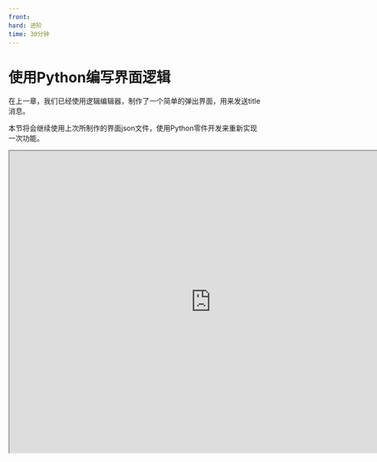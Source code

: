 ```yaml
---
front: 
hard: 进阶
time: 30分钟
---
```

# 使用Python编写界面逻辑

在上一章，我们已经使用逻辑编辑器，制作了一个简单的弹出界面，用来发送title消息。

本节将会继续使用上次所制作的界面json文件，使用Python零件开发来重新实现一次功能。

<iframe src="https://cc.163.com/act/m/daily/iframeplayer/?id=6328682ee6c041f2578ca826" width="800" height="600" allow="fullscreen"/>

在开始编写之前，我们需要找到上一章使用逻辑编辑器制作界面逻辑的时候，所编辑的项目，然后选择导出资源，找到资源包，ui文件夹中，当时所编辑的文件。

![](./images/23.png)

导出并保存到一个能找得到的位置，再新建一个空白附加包，将刚刚导入的界面文件导入。

导入完成之后，可以自行修改命名空间。继续新建一个界面预设，给它命名为`TitleScreen`。创建完成后，勾选预加载，切换到PushScreen方式打开界面。

![](./images/24.png)

到这里的操作和之前使用逻辑编辑器是完全一致的。

接下来我们就可以打开PyCharm，打开这个项目的文件夹，进行代码编辑，第一次打开需要设置`Sources Root`，这里不再截图展示。

![](./images/25.png)

找到`脚本文件夹/uiScript/TitleScreen.py`，就是我们的ui逻辑文件。

默认第二行的代码是

```python
import client.extraClientApi as clientApi
```

我们这里可以将其修改为

```python
import mod.client.extraClientApi as clientApi
```

这样就可以正常的使用补全功能，解决自动提示的报错。

观察这个类，我们可以看到其实和逻辑编辑器中的蓝图零件，可以重写的函数基本一致，同样拥有4个函数。其中`OnActivate`和`OnDeactive`是只有PushScreen方式创建的界面才会被调用的函数。

使用Python代码创建的UI，有两种逻辑编写的方式。一种是像逻辑编辑器一样，在初始化时为按钮添加回调函数的绑定。还有一种是，使用数据绑定，在Json文件中提前定义好需要调用的Python文件，和代码中的函数和变量进行绑定。

## 方法一

我们首先先介绍第一种方法

那么现在我们就可以在`__init__`函数中，在初始化时将一些常量定义好。比如我们需要使用到的ui控件的路径。

```python
    def __init__(self, namespace, name, param):
        ScreenNode.__init__(self, namespace, name, param)
        self.mMainPanel = "/main_panel"
        self.mTitleText = self.mMainPanel + "/title_text"
        self.mConfirmButton = self.mMainPanel + "/confirm_button"
```

这样就定义好了所有我们可能要用到的控件的路径，方便后面的调用。

接下来重写`Create`函数，为按钮添加回调函数。

```python
    def Create(self):
        """
        @description UI创建成功时调用
        """
        buttonControl = self.GetBaseUIControl(self.mConfirmButton).asButton()
        buttonControl.AddTouchEventParams({"isSwallow": True})
        buttonControl.SetButtonTouchUpCallback(self.OnConfirmButtonClick)

    def OnConfirmButtonClick(self, args):
        pass
```

这样我们的在按钮点击后，就会触发`OnConfirmButtonClick`函数

接下来我们回到预设编辑器，新建一个空零件，命名为`UILogic`，并将其挂接到`TitleScreen`这个界面预设下。

我们在这个零件中，监听客户端发送过来的发送Title事件。首先需要给我们的这个零件改个好记的名字，这里叫做`界面服务端监听`，因为我们等会儿还需要在界面逻辑文件中，通过名字获取这个零件的示例，来给自己的服务端发送通知消息。同时在初始化服务器的时候，监听`TitleEvent`事件，并发送Title指令。

代码参考如下：

```python
@registerGenericClass("UILogicPart")
class UILogicPart(PartBase):
    def __init__(self):
        PartBase.__init__(self)
        self.name = "界面服务端监听"

    def OnRecvTitle(self, args):
        self.SetCommand("/title @a title {}".format(args["text"]))

    def InitServer(self):
        """
        @description 服务端的零件对象初始化入口
        """
        self.ListenSelfEvent("TitleEvent", self, self.OnRecvTitle)
```

编写完`界面服务端监听`这个零件后，我们就可以回到界面逻辑的代码文件中，修改按钮回调函数。

在py文件开头处，先引入预设API

```python
import Preset.Controller.PresetApi as presetApi
```

然后修改按钮回调函数，先获取`TitleScreen`这个预设，再获取它的零件`界面服务端监听`，随后调用`NotifyToServer`函数，发送我们的事件。

发送完成后关闭这个界面。

```python
    def OnConfirmButtonClick(self, args):
        text = self.GetBaseUIControl(self.mTitleText).asTextEditBox().GetEditText()
        presetApi.GetPresetByName("TitleScreen").GetPartByName("界面服务端监听").NotifyToServer("TitleEvent", {"text": text})
        clientApi.PopScreen()
```

完整代码如下：

```python
# -*- coding: utf-8 -*-
import Preset.Controller.PresetApi as presetApi
import mod.client.extraClientApi as clientApi

ViewBinder = clientApi.GetViewBinderCls()
ViewRequest = clientApi.GetViewViewRequestCls()
ScreenNode = clientApi.GetScreenNodeCls()


class TitleScreen(ScreenNode):
    def __init__(self, namespace, name, param):
        ScreenNode.__init__(self, namespace, name, param)
        self.mMainPanel = "/main_panel"
        self.mTitleText = self.mMainPanel + "/title_text"
        self.mConfirmButton = self.mMainPanel + "/confirm_button"

    def Create(self):
        """
        @description UI创建成功时调用
        """
        buttonControl = self.GetBaseUIControl(self.mConfirmButton).asButton()
        buttonControl.AddTouchEventParams({"isSwallow": True})
        buttonControl.SetButtonTouchUpCallback(self.OnConfirmButtonClick)

    def OnConfirmButtonClick(self, args):
        text = self.GetBaseUIControl(self.mTitleText).asTextEditBox().GetEditText()
        presetApi.GetPresetByName("TitleScreen").GetPartByName("界面服务端监听").NotifyToServer("TitleEvent", {"text": text})
        clientApi.PopScreen()
```

## 方法二

接下来介绍如何通过数据绑定的方式来获取文本框的数据，绑定按钮的回调函数。

在跟着方法一的步骤操作之后，方法二的区别就主要在`uiScript/TitleScreen.py`这个界面逻辑文件上。

数据绑定的官方说明文档 <a href="../../../../mcguide/18-界面与交互/70-UI数据绑定.html?catalog=1">点我</a>，可以配合本教程食用。

我们查阅UI说明文档，找到我们所使用的界面控件，查看他的详细Json参数。

例如我们这里使用了<a href="../../../../mcguide/18-界面与交互/30-UI说明文档.html?catalog=1#image-button">按钮</a>和<a href="../../../../mcguide/18-界面与交互/30-UI说明文档.html?catalog=1#texteditbox">文本编辑框</a>。

### 按钮

我们主要看文档中的参数解释的最后几个。

可以看到`$pressed_button_name`这个参数，对应了python的类名和对应的函数。`button_mappings`代表了具体映射。

| $pressed_button_name        | fpsBattle代表编写UI逻辑的python类名，click代表按钮按下时会执行该python类的click函数。也可以使用API AddTouchEventHandler 动态注册按钮回调 |
| --------------------------- | ------------------------------------------------------------ |
| is_handle_button_move_event | 表示按钮是否可以响应按钮移动事件，需置true配合API AddTouchEventHandler使用 |
| button_mappings             | 表示按钮事件响应映射网，需置[]配合API AddTouchEventHandler使用 |

我们再打开`资源包/ui/soldier_title_screen.json`这个文件，搜索`common.button`，找到我们的按钮控件。

![](./images/26.png)

可以看到，按钮的json配置中已经存在这两个值，接下来我们按照要求修改，删除`button_mappings`这个项，并修改`$pressed_button_name`为`%文件名.函数名`。具体的来说，就是修改为

````json
"$pressed_button_name" : "%TitleScreen.OnConfirmButtonClick",
````

**编辑完这个文件之后，建议不要再次用界面编辑器打开这个界面。否则有可能会被自动覆盖，覆盖后需要再次将`button_mappings`删除**

接下来回到`TitleScreen.py`，为`OnConfirmButtonClick`添加绑定，在函数的上一行，添加`@ViewBinder.binding(ViewBinder.BF_ButtonClickUp)`。

同时删除按钮监听的相关函数。

```python
    def Create(self):
        """
        @description UI创建成功时调用
        """
        pass

    @ViewBinder.binding(ViewBinder.BF_ButtonClickUp)
    def OnConfirmButtonClick(self, args):
        text = self.GetBaseUIControl(self.mTitleText).asTextEditBox().GetEditText()
        presetApi.GetPresetByName("TitleScreen").GetPartByName("界面服务端监听").NotifyToServer("TitleEvent", {"text": text})
        clientApi.PopScreen()
```

### 文本编辑框

接下来继续看文本编辑框的绑定。

绑定的参数主要是`$text_edit_box_content_binding_name`和`$text_box_name`，

我们参考文档中的注1，定义一个变量，存储文本框中的实时内容。

然后定义2个函数，一个赋值，一个返回值，并且修改按钮的回调函数，让按钮从我们定义的这个变量获取文本内容。

```python
class TitleScreen(ScreenNode):
    def __init__(self, namespace, name, param):
        ScreenNode.__init__(self, namespace, name, param)
        self.mText = ""

    @ViewBinder.binding(ViewBinder.BF_EditChanged | ViewBinder.BF_EditFinished)
    def TextBox(self, args):
        self.mText = args["Text"]
        return ViewRequest.Refresh

    @ViewBinder.binding(ViewBinder.BF_BindString)
    def ReturnTextString(self):
        return self.mText

    @ViewBinder.binding(ViewBinder.BF_ButtonClickUp)
    def OnConfirmButtonClick(self, args):
        presetApi.GetPresetByName("TitleScreen").GetPartByName("界面服务端监听").NotifyToServer("TitleEvent", {"text": self.mText})
        clientApi.PopScreen()
```

那么不难发现，其实数据绑定，只是将一个函数，绑定一个对应的类型，并将其体现到json中。

例如`ReturnTextString`就返回了一个str类型的变量，并且binding中的类型也是`BF_BindString`，一个文本变量。

同样的，如果json中需要填写的是int类型的变量，我们也可以定义一个int变量，然后使用binding，绑定`BF_BindInt`，然后返回这个值，并在json文件中修改对应的函数。

接下来我们再修改Json，将对应的配置和我们的类与函数匹配。

```json
						"$text_box_name" : "%TitleScreen.TextBox",
                        "$text_edit_box_content_binding_name" : "#TitleScreen.ReturnTextString",
```

上方截取了部分重要的json配置，修改完成后就应该是这样的。

截至目前就修改完成。

界面的完整代码可以在这里[下载](https://g79.gdl.netease.com/Cpp_AddOn_PartUI.zip)，其中`行为包/uiScript/TitleScreen_V1.py`为方法一的代码，供大家参考。